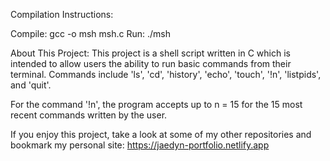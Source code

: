 Compilation Instructions:

Compile: gcc -o msh msh.c
Run: ./msh

About This Project:
This project is a shell script written in C which is intended to allow users the ability to run basic commands from their terminal. Commands include 'ls', 'cd', 'history', 'echo', 'touch', '!n', 'listpids', and 'quit'. 

For the command '!n', the program accepts up to n = 15 for the 15 most recent commands written by the user.

If you enjoy this project, take a look at some of my other repositories and bookmark my personal site: 
https://jaedyn-portfolio.netlify.app
